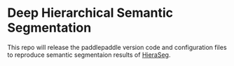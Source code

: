 # Deep Hierarchical Semantic Segmentation

This repo will release the paddlepaddle version code and configuration files to reproduce semantic segmentaion results of [HieraSeg](https://arxiv.org/abs/2203.14335).
